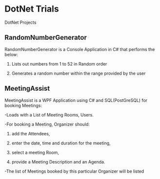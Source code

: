 # DotNet Trials
DotNet Projects

RandomNumberGenerator
----------------------

RandomNumberGenerator is a Console Application in C# that performs the below:

1. Lists out numbers from 1 to 52 in Random order

2. Generates a random number within the range provided by the user


MeetingAssist
----------------------

MeetingAssist is a WPF Application using C# and SQL(PostGreSQL) for booking Meetings:

-Loads with a List of Meeting Rooms, Users.

-For booking a Meeting, Organizer should:

  1.   add the Attendees,
  
  2.  enter the date, time and duration for the meeting,
  
  3. select a meeting Room,
  
  4. provide a Meeting Description and an Agenda.
  
-The list of Meetings booked by this particular Organizer will be listed


